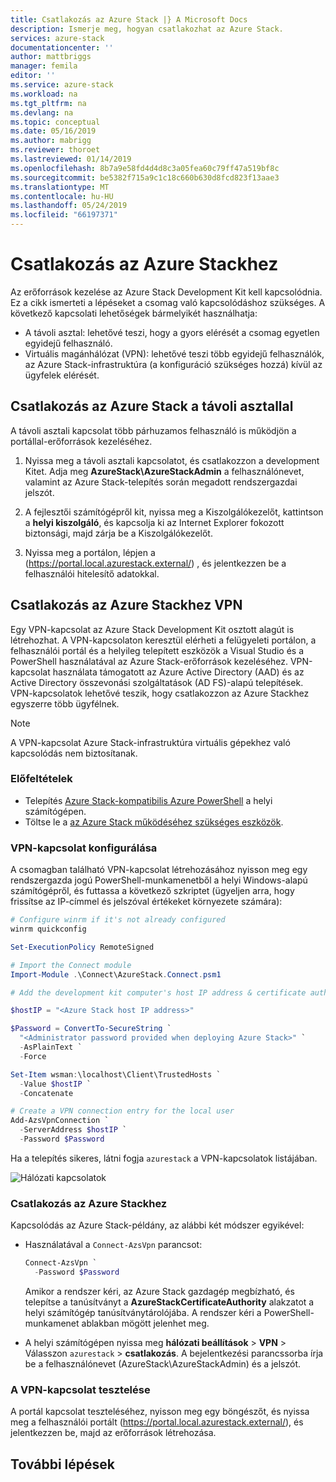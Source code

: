 ```yaml
---
title: Csatlakozás az Azure Stack |} A Microsoft Docs
description: Ismerje meg, hogyan csatlakozhat az Azure Stack.
services: azure-stack
documentationcenter: ''
author: mattbriggs
manager: femila
editor: ''
ms.service: azure-stack
ms.workload: na
ms.tgt_pltfrm: na
ms.devlang: na
ms.topic: conceptual
ms.date: 05/16/2019
ms.author: mabrigg
ms.reviewer: thoroet
ms.lastreviewed: 01/14/2019
ms.openlocfilehash: 8b7a9e58fd4d4d8c3a05fea60c79ff47a519bf8c
ms.sourcegitcommit: be5382f715a9c1c18c660b630d8fcd823f13aae3
ms.translationtype: MT
ms.contentlocale: hu-HU
ms.lasthandoff: 05/24/2019
ms.locfileid: "66197371"
---
```

# <a name="connect-to-azure-stack"></a>Csatlakozás az Azure Stackhez

Az erőforrások kezelése az Azure Stack Development Kit kell kapcsolódnia. Ez a cikk ismerteti a lépéseket a csomag való kapcsolódáshoz szükséges. A következő kapcsolati lehetőségek bármelyikét használhatja:

* A távoli asztal: lehetővé teszi, hogy a gyors elérését a csomag egyetlen egyidejű felhasználó.
* Virtuális magánhálózat (VPN): lehetővé teszi több egyidejű felhasználók, az Azure Stack-infrastruktúra (a konfiguráció szükséges hozzá) kívül az ügyfelek elérését.

## <a name="connect-to-azure-stack-with-remote-desktop"></a>Csatlakozás az Azure Stack a távoli asztallal
A távoli asztali kapcsolat több párhuzamos felhasználó is működjön a portállal-erőforrások kezeléséhez.

1. Nyissa meg a távoli asztali kapcsolatot, és csatlakozzon a development Kitet. Adja meg **AzureStack\AzureStackAdmin** a felhasználónevet, valamint az Azure Stack-telepítés során megadott rendszergazdai jelszót.  

2. A fejlesztői számítógépről kit, nyissa meg a Kiszolgálókezelőt, kattintson a **helyi kiszolgáló**, és kapcsolja ki az Internet Explorer fokozott biztonsági, majd zárja be a Kiszolgálókezelőt.

3. Nyissa meg a portálon, lépjen a (https://portal.local.azurestack.external/) , és jelentkezzen be a felhasználói hitelesítő adatokkal.


## <a name="connect-to-azure-stack-with-vpn"></a>Csatlakozás az Azure Stackhez VPN

Egy VPN-kapcsolat az Azure Stack Development Kit osztott alagút is létrehozhat. A VPN-kapcsolaton keresztül elérheti a felügyeleti portálon, a felhasználói portál és a helyileg telepített eszközök a Visual Studio és a PowerShell használatával az Azure Stack-erőforrások kezeléséhez. VPN-kapcsolat használata támogatott az Azure Active Directory (AAD) és az Active Directory összevonási szolgáltatások (AD FS)-alapú telepítések. VPN-kapcsolatok lehetővé teszik, hogy csatlakozzon az Azure Stackhez egyszerre több ügyfélnek. 

> [!NOTE] 
> A VPN-kapcsolat Azure Stack-infrastruktúra virtuális gépekhez való kapcsolódás nem biztosítanak. 

### <a name="prerequisites"></a>Előfeltételek

* Telepítés [Azure Stack-kompatibilis Azure PowerShell](../operator/azure-stack-powershell-install.md) a helyi számítógépen.  
* Töltse le a [az Azure Stack működéséhez szükséges eszközök](../operator/azure-stack-powershell-download.md). 

### <a name="configure-vpn-connectivity"></a>VPN-kapcsolat konfigurálása

A csomagban található VPN-kapcsolat létrehozásához nyisson meg egy rendszergazda jogú PowerShell-munkamenetből a helyi Windows-alapú számítógépről, és futtassa a következő szkriptet (ügyeljen arra, hogy frissítse az IP-címmel és jelszóval értékeket környezete számára):

```powershell 
# Configure winrm if it's not already configured
winrm quickconfig  

Set-ExecutionPolicy RemoteSigned

# Import the Connect module
Import-Module .\Connect\AzureStack.Connect.psm1 

# Add the development kit computer's host IP address & certificate authority (CA) to the list of trusted hosts. Make sure to update the IP address and password values for your environment. 

$hostIP = "<Azure Stack host IP address>"

$Password = ConvertTo-SecureString `
  "<Administrator password provided when deploying Azure Stack>" `
  -AsPlainText `
  -Force

Set-Item wsman:\localhost\Client\TrustedHosts `
  -Value $hostIP `
  -Concatenate

# Create a VPN connection entry for the local user
Add-AzsVpnConnection `
  -ServerAddress $hostIP `
  -Password $Password

```

Ha a telepítés sikeres, látni fogja `azurestack` a VPN-kapcsolatok listájában.

![Hálózati kapcsolatok](media/azure-stack-connect-azure-stack/image3.png)  

### <a name="connect-to-azure-stack"></a>Csatlakozás az Azure Stackhez

Kapcsolódás az Azure Stack-példány, az alábbi két módszer egyikével:  

* Használatával a `Connect-AzsVpn` parancsot: 
    
  ```powershell
  Connect-AzsVpn `
    -Password $Password
  ```

  Amikor a rendszer kéri, az Azure Stack gazdagép megbízható, és telepítse a tanúsítványt a **AzureStackCertificateAuthority** alakzatot a helyi számítógép tanúsítványtárolójába. A rendszer kéri a PowerShell-munkamenet ablakban mögött jelenhet meg. 

* A helyi számítógépen nyissa meg **hálózati beállítások** > **VPN** > Válasszon `azurestack`  >  **csatlakozás**. A bejelentkezési parancssorba írja be a felhasználónevet (AzureStack\AzureStackAdmin) és a jelszót.

### <a name="test-the-vpn-connectivity"></a>A VPN-kapcsolat tesztelése

A portál kapcsolat teszteléséhez, nyisson meg egy böngészőt, és nyissa meg a felhasználói portált (https://portal.local.azurestack.external/), és jelentkezzen be, majd az erőforrások létrehozása.  

## <a name="next-steps"></a>További lépések



